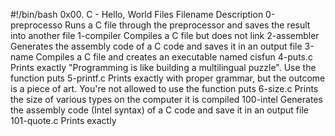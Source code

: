 #!/bin/bash
0x00. C - Hello, World
Files
Filename	Description
0-preprocesso	Runs a C file through the preprocessor and saves the result into another file
1-compiler	Compiles a C file but does not link
2-assembler	Generates the assembly code of a C code and saves it in an output file
3-name	Compiles a C file and creates an executable named cisfun
4-puts.c	Prints exactly "Programming is like building a multilingual puzzle". Use the function puts
5-printf.c	Prints exactly with proper grammar, but the outcome is a piece of art. You're not allowed to use the function puts
6-size.c	Prints the size of various types on the computer it is compiled
100-intel	Generates the assembly code (Intel syntax) of a C code and save it in an output file
101-quote.c	Prints exactly
